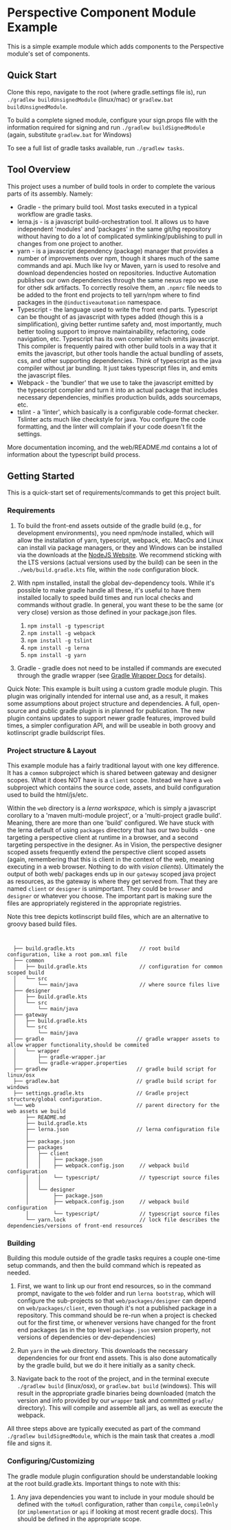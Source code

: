 # Perspective Component Module Example 

This is a simple example module which adds components to the Perspective module's set of components.

## Quick Start

Clone this repo, navigate to the root (where gradle.settings file is), run `./gradlew buildUnsignedModule` (linux/mac) or `gradlew.bat buildUnsignedModule`.

To build a complete signed module, configure your sign.props file with the information required for signing and run `./gradlew buildSignedModule` (again, substitute `gradlew.bat` for Windows)

To see a full list of gradle tasks available, run `./gradlew tasks`.

## Tool Overview

This project uses a number of build tools in order to complete the various parts of its assembly.  Namely:

* Gradle - the primary build tool. Most tasks executed in a typical workflow are gradle tasks.  
* lerna.js - is a javascript build-orchestration tool.  It allows us to have independent 'modules' and 'packages' in 
the same git/hg repository without having to do a lot of complicated symlinking/publishing to pull in changes from one
 project to another.
* yarn - is a javascript dependency (package) manager that provides a number of improvements over npm, though it shares
 much of the same commands and api.  Much like Ivy or Maven, yarn is used to resolve and download dependencies hosted
 on repositories.  Inductive Automation publishes our own dependencies through the same nexus repo we use for other sdk
 artifacts.  To correctly resolve them, an `.npmrc` file needs to be added to the front end projects to tell
 yarn/npm where to find packages in the `@inductiveautomation` namespace.  
* Typescript - the language used to write the front end parts.  Typescript can be thought of as javascript with types
 added (though this is a simplification), giving better runtime safety and, most importantly, much better tooling
  support to improve maintainability, refactoring, code navigation, etc.  Typescript has its own compiler which emits
  javascript.  This compiler is frequently paired with other build tools in a way that it emits the javascript, but
  other tools handle the actual bundling of assets, css, and other supporting dependencies.  Think of typescript as the
  java compiler without jar bundling.  It just takes typescript files in, and emits the javascript files. 
* Webpack - the 'bundler' that we use to take the javascript emitted by the typescript compiler and turn it into an
  actual package that includes necessary dependencies, minifies production builds, adds sourcemaps, etc.
* tslint - a 'linter', which basically is a configurable code-format checker.  Tslinter acts much like checkstyle for
  java.  You configure the code formatting, and the linter will complain if your code doesn't fit the settings.
  
  
More documentation incoming, and the web/README.md contains a lot of information about the typescript build process.

## Getting Started

This is a quick-start set of requirements/commands to get this project built.

### Requirements


1. To build the front-end assets outside of the gradle build (e.g., for development environments), you need npm/node installed, which will allow the installation of yarn, typescript, webpack, etc.  MacOs and Linux can
install via package managers, or they and Windows can be installed via the downloads at the 
[NodeJS Website](https://nodejs.org/).   We recommend sticking with the LTS versions (actual versions used by the build)
can be seen in the `./web/build.gradle.kts` file, within the `node` configuration block.

2. With npm installed, install the global dev-dependency tools.  While it's possible to make gradle handle all these,
it's useful to have them installed locally to speed build times and run local checks and commands without gradle.  In
general, you want these to be the same (or very close) version as those defined in your package.json files.  
    1. `npm install -g typescript`
    2. `npm install -g webpack`
    3. `npm install -g tslint`
    4. `npm install -g lerna`
    5. `npm install -g yarn`
    
3. Gradle - gradle does not need to be installed if commands are executed through the gradle wrapper (see 
[Gradle Wrapper Docs](https://docs.gradle.org/current/userguide/gradle_wrapper.html) for details).

Quick Note:  This example is built using a custom gradle module plugin.  This plugin was originally intended for 
internal use and, as a result, it makes some assumptions about project structure and dependencies.  A full, open-source
 and public gradle plugin is in planned for publication.  The new 
 plugin contains updates to support newer gradle features, improved build times, a simpler configuration API, 
 and will be useable in both groovy and kotlinscript gradle buildscript files.
 
### Project structure & Layout

This example module has a fairly traditional layout with one key difference.  It has a `common` subproject which is 
shared between gateway and designer scopes.  What it does NOT have is a `client` scope.  Instead we have a `web` 
subproject which contains the source code, assets, and build configuration used to build the html/js/etc.  

Within the `web` directory is a _lerna workspace_, which is simply a javascript corollary to a 'maven multi-module
 project',  or a 'multi-project gradle build'.  Meaning, there are more than one 'build' configured.  We have stuck 
 with the lerna default of using `packages` directory that has our two builds - one targeting a perspective client
 at runtime in a browser, and a second targeting perspective in the designer.  As in Vision, the perspective designer
 scoped assets frequently extend the perspective client scoped assets (again, remembering that this is client in the
  context of the web, meaning executing in a web browser.  Nothing to do with _vision clients_).  Ultimately the output
  of both web/ packages ends up in our `gateway` scoped java project as resources, as the gateway is where they get
  served from.  That they are named `client` or `designer` is unimportant.  They could be `browser` and `designer` or
  whatever you choose.  The important part is making sure the files are appropriately registered in the appropriate
  registries. 


Note this tree depicts kotlinscript build files, which are an alternative to groovy based build files.
  
```


  ├── build.gradle.kts                     // root build configuration, like a root pom.xml file
  ├── common                                
  │   ├── build.gradle.kts                 // configuration for common scoped build
  │   └── src
  │       └── main/java                    // where source files live
  ├── designer
  │   ├── build.gradle.kts
  │   └── src
  │       └── main/java
  ├── gateway
  │   ├── build.gradle.kts
  │   └── src
  │       └── main/java
  ├── gradle                              // gradle wrapper assets to allow wrapper functionality,should be commited
  │   └── wrapper
  │       ├── gradle-wrapper.jar
  │       └── gradle-wrapper.properties
  ├── gradlew                             // gradle build script for linux/osx
  ├── gradlew.bat                         // gradle build script for windows
  ├── settings.gradle.kts                 // Gradle project structure/global configuration.
  └── web                                 // parent directory for the web assets we build
      ├── README.md
      ├── build.gradle.kts
      ├── lerna.json                      // lerna configuration file
      │
      ├── package.json                    
      ├── packages
      │   ├── client
      │   │    ├── package.json
      │   │    ├── webpack.config.json     // webpack build configuration
      │   │    └── typescript/             // typescript source files
      │   │
      │   └── designer
      │        ├── package.json
      │        ├── webpack.config.json     // webpack build configuration
      │        └── typescript/             // typescript source files
      └── yarn.lock                        // lock file describes the dependencies/versions of front-end resources

```
 
### Building

Building this module outside of the gradle tasks requires a couple one-time setup commands, and then the build command which is repeated as needed.
 
1.  First, we want to link up our front end resources, so in the command prompt, navigate to the `web` folder and run
`lerna bootstrap`, which will configure the sub-projects so that `web/packages/designer` can depend on 
`web/packages/client`, even though it's not a published package in a repository.  This command should be re-run when
a project is checked out for the first time, or whenever versions have changed for the front end packages (as in 
the top level `package.json` version property, not versions of dependencies or dev-dependencies)

2. Run `yarn` in the `web` directory.  This downloads the necessary dependencies for our front end assets.  This is 
also done automatically by the gradle build, but we do it here initially as a sanity check.

3. Navigate back to the root of the project, and in the terminal execute `./gradlew build` (linux/osx), or 
`gradlew.bat build` (windows).  This will result in the appropriate gradle binaries being downloaded (match the version
 and info provided by our `wrapper` task and committed `gradle/` directory).  This will compile and assemble all jars,
 as well as execute the webpack.
 
 All three steps above are typically executed as part of the command `./gradlew buildSignedModule`, which is the 
 main task that creates a .modl file and signs it.
 
 
 ### Configuring/Customizing
 
 The gradle module plugin configuration should be understandable looking at the root build.gradle.kts.  Important
 things to note with this:
 
 1. Any java dependencies you want to include in your module should be defined with the `toModl` configuration, rather
 than `compile`, `compileOnly` (or `implementation` or `api` if looking at most recent gradle docs).  This should
 be defined in the appropriate scope.
